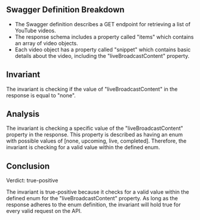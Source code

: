 ## Swagger Definition Breakdown
- The Swagger definition describes a GET endpoint for retrieving a list of YouTube videos.
- The response schema includes a property called "items" which contains an array of video objects.
- Each video object has a property called "snippet" which contains basic details about the video, including the "liveBroadcastContent" property.

## Invariant
The invariant is checking if the value of "liveBroadcastContent" in the response is equal to "none".

## Analysis
The invariant is checking a specific value of the "liveBroadcastContent" property in the response. This property is described as having an enum with possible values of [none, upcoming, live, completed]. Therefore, the invariant is checking for a valid value within the defined enum.

## Conclusion
Verdict: true-positive

The invariant is true-positive because it checks for a valid value within the defined enum for the "liveBroadcastContent" property. As long as the response adheres to the enum definition, the invariant will hold true for every valid request on the API.

